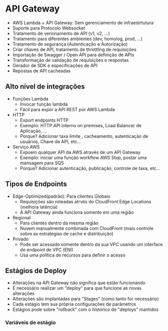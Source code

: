 # API Gateway

* AWS Lambda + API Gateway: Sem gerenciamento de infraestrtutura
* Suporte para Protocolo Websocket
* Tratamento de verionamento de API (v1, v2, ...)
* Tratamento para diferentes ambientes (dev, homolog, prod, ...)
* Tratamento de segurança (Autenticação e Autorização)
* Criar chaves de API, tratamento de throttling de requisições
* Importação de Swagger / Open API  para definição de APIs
* Transformação de validação de requisições e respostas
* Gerador de SDK e especificações de API
* Repostas de API cacheadas

## Alto nível de integrações

* Funções Lambda
  * Invocar função lambda
  * Fácil para expor a API REST por AWS Lambda
* HTTP
  * Export endpoints HTTP
  * Exemplo: HTTP API interno on premises, Load Balancer de Aplicação, ...
  * Porque? Adicionar taxa limite , cacheamento, autenticação de usuários, Chave de API, etc...
* Serviço AWS
  * Expoem qualquer API da AWS através de um API Gateway
  * Exemplo: iniciar uma função workflow AWS Step, postar uma mensagem para SQS
  * Porque? Adicionar autenticação, publicação, controle de taxa, etc...

## Tipos de Endpoints

* Edge-Optimized(padrão): Para clientes Globais
  * Requisições são roteadas atrvés do CloudFront Edge Locations (melhora latência)
  * A API Gateway ainda funciona somente em uma região
* Regional
  * Para clientes dentro da mesma região
  * Nuvem manualmente combinada com CloudFront (mais controle sobre as estratégias de cache e distribuição)
* Privado
  * Pode ser acessado somente dentro da sua VPC usando um interface de endpoint de VPC (ENI)
  * Usa uma politica de recursos para definir o acesso

## Estágios de Deploy

* Alterações na API Gateway não significa que estão funcionando
* É necessário realizar um "deploy" para que funcione as novas alterações
* Alterações são implantadas para "Stages" (como tanto for necessário)
* Cada estágio tem sua própria configurações de parâmetros
* Estágios pode sobre "rollback" com o histórico de "deploys" mantidos

### Variáveis de estágio